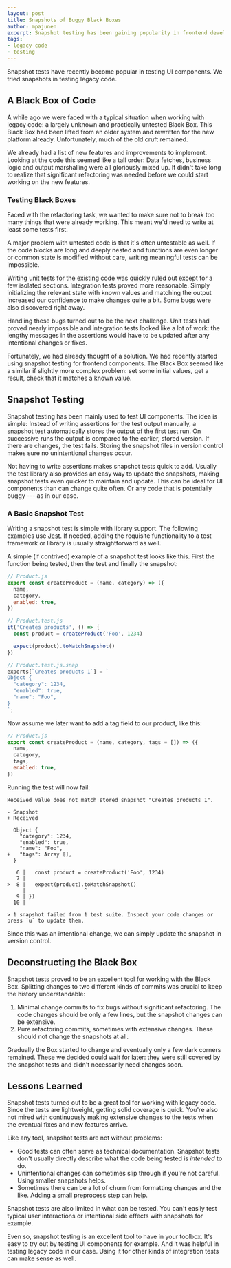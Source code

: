 ```yaml
---
layout: post
title: Snapshots of Buggy Black Boxes
author: mpajunen
excerpt: Snapshot testing has been gaining popularity in frontend development. Could it be useful for testing legacy code as well?
tags:
- legacy code
- testing
---
```


Snapshot tests have recently become popular in testing UI components. We tried snapshots in testing legacy code.

## A Black Box of Code

A while ago we were faced with a typical situation when working with legacy code: a largely unknown and practically untested Black Box. This Black Box had been lifted from an older system and rewritten for the new platform already. Unfortunately, much of the old cruft remained.

We already had a list of new features and improvements to implement. Looking at the code this seemed like a tall order: Data fetches, business logic and output marshalling were all gloriously mixed up. It didn't take long to realize that significant refactoring was needed before we could start working on the new features.

### Testing Black Boxes

Faced with the refactoring task, we wanted to make sure not to break too many things that were already working. This meant we'd need to write at least some tests first.

A major problem with untested code is that it's often untestable as well. If the code blocks are long and deeply nested and functions are even longer or common state is modified without care, writing meaningful tests can be impossible.

Writing unit tests for the existing code was quickly ruled out except for a few isolated sections. Integration tests proved more reasonable. Simply initializing the relevant state with known values and matching the output increased our confidence to make changes quite a bit. Some bugs were also discovered right away.

Handling these bugs turned out to be the next challenge. Unit tests had proved nearly impossible and integration tests looked like a lot of work: the lengthy messages in the assertions would have to be updated after any intentional changes or fixes.

Fortunately, we had already thought of a solution. We had recently started using snapshot testing for frontend components. The Black Box seemed like a similar if slightly more complex problem: set some initial values, get a result, check that it matches a known value.

## Snapshot Testing

Snapshot testing has been mainly used to test UI components. The idea is simple: Instead of writing assertions for the test output manually, a snapshot test automatically stores the output of the first test run. On successive runs the output is compared to the earlier, stored version. If there are changes, the test fails. Storing the snapshot files in version control makes sure no unintentional changes occur.

Not having to write assertions makes snapshot tests quick to add. Usually the test library also provides an easy way to update the snapshots, making snapshot tests even quicker to maintain and update. This can be ideal for UI components than can change quite often. Or any code that is potentially buggy --- as in our case.

### A Basic Snapshot Test

Writing a snapshot test is simple with library support. The following examples use [Jest](https://jestjs.io/). If needed, adding the requisite functionality to a test framework or library is usually straightforward as well.

A simple (if contrived) example of a snapshot test looks like this. First the function being tested, then the test and finally the snapshot:

```javascript
// Product.js
export const createProduct = (name, category) => ({
  name,
  category,
  enabled: true,
})

// Product.test.js
it('Creates products', () => {
  const product = createProduct('Foo', 1234)

  expect(product).toMatchSnapshot()
})

// Product.test.js.snap
exports[`Creates products 1`] = `
Object {
  "category": 1234,
  "enabled": true,
  "name": "Foo",
}
`;
```

Now assume we later want to add a tag field to our product, like this:

```javascript
// Product.js
export const createProduct = (name, category, tags = []) => ({
  name,
  category,
  tags,
  enabled: true,
})
```

Running the test will now fail:

```
Received value does not match stored snapshot "Creates products 1".

- Snapshot
+ Received

  Object {
    "category": 1234,
    "enabled": true,
    "name": "Foo",
+   "tags": Array [],
  }

   6 |   const product = createProduct('Foo', 1234)
   7 |
>  8 |   expect(product).toMatchSnapshot()
     |                   ^
   9 | })
  10 |

> 1 snapshot failed from 1 test suite. Inspect your code changes or press `u` to update them.
```

Since this was an intentional change, we can simply update the snapshot in version control.

## Deconstructing the Black Box

Snapshot tests proved to be an excellent tool for working with the Black Box. Splitting changes to two different kinds of commits was crucial to keep the history understandable:

1. Minimal change commits to fix bugs without significant refactoring. The code changes should be only a few lines, but the snapshot changes can be extensive.
2. Pure refactoring commits, sometimes with extensive changes. These should not change the snapshots at all.

Gradually the Box started to change and eventually only a few dark corners remained. These we decided could wait for later: they were still covered by the snapshot tests and didn't necessarily need changes soon.

## Lessons Learned

Snapshot tests turned out to be a great tool for working with legacy code. Since the tests are lightweight, getting solid coverage is quick. You're also not mired with continuously making extensive changes to the tests when the eventual fixes and new features arrive.

Like any tool, snapshot tests are not without problems:

* Good tests can often serve as technical documentation. Snapshot tests don't usually directly describe what the code being tested is *intended* to do.
* Unintentional changes can sometimes slip through if you're not careful. Using smaller snapshots helps.
* Sometimes there can be a lot of churn from formatting changes and the like. Adding a small preprocess step can help.

Snapshot tests are also limited in what can be tested. You can't easily test typical user interactions or intentional side effects with snapshots for example.

Even so, snapshot testing is an excellent tool to have in your toolbox. It's easy to try out by testing UI components for example. And it was helpful in testing legacy code in our case. Using it for other kinds of integration tests can make sense as well.
